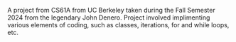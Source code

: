A project from CS61A from UC Berkeley taken during the Fall Semester 2024 from the legendary John Denero.
Project involved implimenting various elements of coding, such as classes, iterations, for and while loops, etc.
